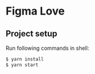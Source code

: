 # Figma Love

## Project setup

Run following commands in shell:

```sh
$ yarn install
$ yarn start
```
